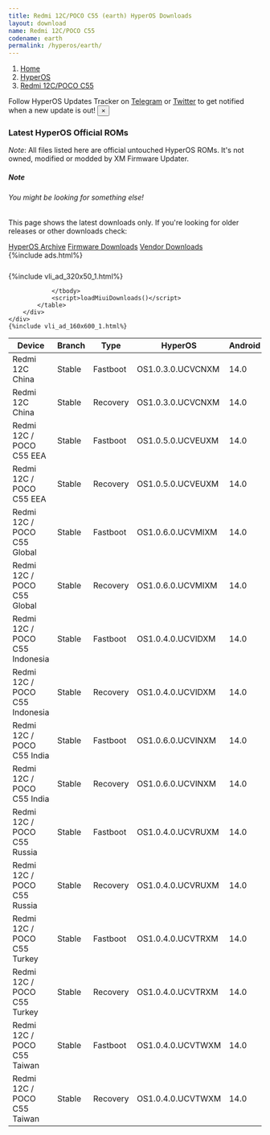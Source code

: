 ```yaml
---
title: Redmi 12C/POCO C55 (earth) HyperOS Downloads
layout: download
name: Redmi 12C/POCO C55
codename: earth
permalink: /hyperos/earth/
---
```

<nav aria-label="breadcrumb">
    <ol class="breadcrumb">
        <li class="breadcrumb-item"><a href="/">Home</a></li>
        <li class="breadcrumb-item"><a href="/hyperos/">HyperOS</a></li>
        <li class="breadcrumb-item active" aria-current="page"><a href="/hyperos/earth/">Redmi 12C/POCO C55</a></li>
    </ol>
</nav>
<div class="alert alert-primary alert-dismissible fade show" role="alert">
    Follow HyperOS Updates Tracker on <a href="https://t.me/MIUIUpdatesTracker" class="alert-link">Telegram</a>
     or <a href="https://twitter.com/MiFwUpdater" class="alert-link">Twitter</a> to get notified when a new update is out!
    <button type="button" class="close" data-dismiss="alert" aria-label="Close">
        <span aria-hidden="true">&times;</span>
    </button>
</div>

### Latest HyperOS Official ROMs
*Note*: All files listed here are official untouched HyperOS ROMs. It's not owned, modified or modded by XM Firmware Updater.
<div class="card">
  <div class="card-body">
    <h5 class="card-title">Note</h5>
    <h6 class="card-subtitle mb-2 text-muted">You might be looking for something else!</h6>
    <p class="card-text">This page shows the latest downloads only.
     If you're looking for older releases or other downloads check:</p>
    <a href="/archive/hyperos/earth/" class="card-link">HyperOS Archive</a>
    <a href="/firmware/earth/" class="card-link">Firmware Downloads</a>
    <a href="/vendor/earth/" class="card-link">Vendor Downloads</a>
  </div>
</div>
{%include ads.html%}
<div class="row justify-content-center">
    <div class="col-10">
        <div class="table-responsive-md" style="margin-top: 25px;">
            {%include vli_ad_320x50_1.html%}
            <table id="miui" class="display dt-responsive nowrap compact table table-striped table-hover table-sm">
                <thead class="thead-dark">
                    <tr>
                        <th data-ref="device">Device</th>
                        <th data-ref="branch">Branch</th>
                        <th data-ref="type">Type</th>
                        <th data-ref="miui">HyperOS</th>
                        <th data-ref="android">Android</th>
                        <th data-ref="size">Size</th>
                        <th data-ref="size">Date</th>
                        <th data-ref="link">Link</th>
                    </tr>
                </thead>
                <tbody>
                <tr><td>Redmi 12C China</td><td>Stable</td><td>Fastboot</td><td>OS1.0.3.0.UCVCNXM</td><td>14.0</td><td>5.2 GB</td><td>2024-07-04</td><td><a href="/hyperos/earth/stable/OS1.0.3.0.UCVCNXM/">Download</a></td></tr>
<tr><td>Redmi 12C China</td><td>Stable</td><td>Recovery</td><td>OS1.0.3.0.UCVCNXM</td><td>14.0</td><td>4.0 GB</td><td>2024-07-11</td><td><a href="/hyperos/earth/stable/OS1.0.3.0.UCVCNXM/">Download</a></td></tr>
<tr><td>Redmi 12C / POCO C55 EEA</td><td>Stable</td><td>Fastboot</td><td>OS1.0.5.0.UCVEUXM</td><td>14.0</td><td>6.5 GB</td><td>2024-08-13</td><td><a href="/hyperos/earth/stable/OS1.0.5.0.UCVEUXM/">Download</a></td></tr>
<tr><td>Redmi 12C / POCO C55 EEA</td><td>Stable</td><td>Recovery</td><td>OS1.0.5.0.UCVEUXM</td><td>14.0</td><td>4.2 GB</td><td>2024-08-26</td><td><a href="/hyperos/earth/stable/OS1.0.5.0.UCVEUXM/">Download</a></td></tr>
<tr><td>Redmi 12C / POCO C55 Global</td><td>Stable</td><td>Fastboot</td><td>OS1.0.6.0.UCVMIXM</td><td>14.0</td><td>7.0 GB</td><td>2024-08-01</td><td><a href="/hyperos/earth/stable/OS1.0.6.0.UCVMIXM/">Download</a></td></tr>
<tr><td>Redmi 12C / POCO C55 Global</td><td>Stable</td><td>Recovery</td><td>OS1.0.6.0.UCVMIXM</td><td>14.0</td><td>4.2 GB</td><td>2024-08-14</td><td><a href="/hyperos/earth/stable/OS1.0.6.0.UCVMIXM/">Download</a></td></tr>
<tr><td>Redmi 12C / POCO C55 Indonesia</td><td>Stable</td><td>Fastboot</td><td>OS1.0.4.0.UCVIDXM</td><td>14.0</td><td>6.4 GB</td><td>2024-08-21</td><td><a href="/hyperos/earth/stable/OS1.0.4.0.UCVIDXM/">Download</a></td></tr>
<tr><td>Redmi 12C / POCO C55 Indonesia</td><td>Stable</td><td>Recovery</td><td>OS1.0.4.0.UCVIDXM</td><td>14.0</td><td>4.2 GB</td><td>2024-09-09</td><td><a href="/hyperos/earth/stable/OS1.0.4.0.UCVIDXM/">Download</a></td></tr>
<tr><td>Redmi 12C / POCO C55 India</td><td>Stable</td><td>Fastboot</td><td>OS1.0.6.0.UCVINXM</td><td>14.0</td><td>5.6 GB</td><td>2024-08-21</td><td><a href="/hyperos/earth/stable/OS1.0.6.0.UCVINXM/">Download</a></td></tr>
<tr><td>Redmi 12C / POCO C55 India</td><td>Stable</td><td>Recovery</td><td>OS1.0.6.0.UCVINXM</td><td>14.0</td><td>4.0 GB</td><td>2024-08-28</td><td><a href="/hyperos/earth/stable/OS1.0.6.0.UCVINXM/">Download</a></td></tr>
<tr><td>Redmi 12C / POCO C55 Russia</td><td>Stable</td><td>Fastboot</td><td>OS1.0.4.0.UCVRUXM</td><td>14.0</td><td>6.5 GB</td><td>2024-08-16</td><td><a href="/hyperos/earth/stable/OS1.0.4.0.UCVRUXM/">Download</a></td></tr>
<tr><td>Redmi 12C / POCO C55 Russia</td><td>Stable</td><td>Recovery</td><td>OS1.0.4.0.UCVRUXM</td><td>14.0</td><td>4.2 GB</td><td>2024-08-27</td><td><a href="/hyperos/earth/stable/OS1.0.4.0.UCVRUXM/">Download</a></td></tr>
<tr><td>Redmi 12C / POCO C55 Turkey</td><td>Stable</td><td>Fastboot</td><td>OS1.0.4.0.UCVTRXM</td><td>14.0</td><td>6.0 GB</td><td>2024-09-02</td><td><a href="/hyperos/earth/stable/OS1.0.4.0.UCVTRXM/">Download</a></td></tr>
<tr><td>Redmi 12C / POCO C55 Turkey</td><td>Stable</td><td>Recovery</td><td>OS1.0.4.0.UCVTRXM</td><td>14.0</td><td>4.2 GB</td><td>2024-09-08</td><td><a href="/hyperos/earth/stable/OS1.0.4.0.UCVTRXM/">Download</a></td></tr>
<tr><td>Redmi 12C / POCO C55 Taiwan</td><td>Stable</td><td>Fastboot</td><td>OS1.0.4.0.UCVTWXM</td><td>14.0</td><td>5.8 GB</td><td>2024-08-13</td><td><a href="/hyperos/earth/stable/OS1.0.4.0.UCVTWXM/">Download</a></td></tr>
<tr><td>Redmi 12C / POCO C55 Taiwan</td><td>Stable</td><td>Recovery</td><td>OS1.0.4.0.UCVTWXM</td><td>14.0</td><td>4.1 GB</td><td>2024-08-26</td><td><a href="/hyperos/earth/stable/OS1.0.4.0.UCVTWXM/">Download</a></td></tr>

                </tbody>
                <script>loadMiuiDownloads()</script>
            </table>
        </div>
    </div>
    {%include vli_ad_160x600_1.html%}
</div>
